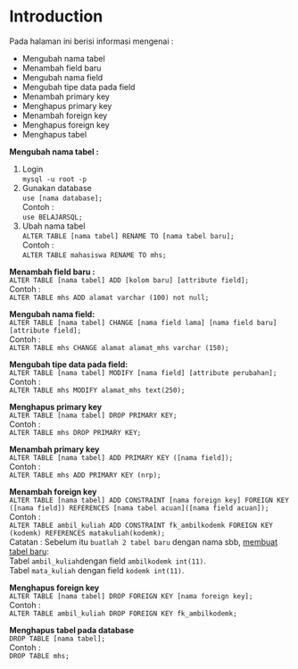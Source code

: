 # Introduction
Pada halaman ini berisi informasi mengenai :
- Mengubah nama tabel
- Menambah field baru
- Mengubah nama field
- Mengubah tipe data pada field
- Menambah primary key
- Menghapus primary key
- Menambah foreign key
- Menghapus foreign key
- Menghapus tabel

**Mengubah nama tabel :**
1. Login\
`mysql -u root -p`
2. Gunakan database\
`use [nama database];`\
Contoh :\
`use BELAJARSQL;`
3. Ubah nama tabel\
`ALTER TABLE [nama tabel] RENAME TO [nama tabel baru];`\
Contoh :\
`ALTER TABLE mahasiswa RENAME TO mhs;`

**Menambah field baru :**\
`ALTER TABLE [nama tabel] ADD [kolom baru] [attribute field];`\
Contoh :\
`ALTER TABLE mhs ADD alamat varchar (100) not null;`

**Mengubah nama field:**\
`ALTER TABLE [nama tabel] CHANGE [nama field lama] [nama field baru] [attribute field];`\
Contoh :\
`ALTER TABLE mhs CHANGE alamat alamat_mhs varchar (150);`

**Mengubah tipe data pada field:**\
`ALTER TABLE [nama tabel] MODIFY [nama field] [attribute perubahan];`\
Contoh :\
`ALTER TABLE mhs MODIFY alamat_mhs text(250);`

**Menghapus primary key**\
`ALTER TABLE [nama tabel] DROP PRIMARY KEY;`\
Contoh :\
`ALTER TABLE mhs DROP PRIMARY KEY;`

**Menambah primary key**\
`ALTER TABLE [nama tabel] ADD PRIMARY KEY ([nama field]);`\
Contoh :\
`ALTER TABLE mhs ADD PRIMARY KEY (nrp);`

**Menambah foreign key**\
`ALTER TABLE [nama tabel] ADD CONSTRAINT [nama foreign key] FOREIGN KEY ([nama field]) REFERENCES [nama tabel acuan]([nama field acuan]);`\
Contoh :\
`ALTER TABLE ambil_kuliah ADD CONSTRAINT fk_ambilkodemk FOREIGN KEY (kodemk) REFERENCES matakuliah(kodemk);`\
Catatan : Sebelum itu `buatlah 2 tabel baru` dengan nama sbb, [membuat tabel baru](https://github.com/helmyandria/Database-Mysql/blob/master/Data%20Definition%20Language%201.md):\
Tabel `ambil_kuliah`dengan field `ambilkodemk int(11)`.\
Tabel `mata_kuliah` dengan field `kodemk int(11)`.

**Menghapus foreign key**\
`ALTER TABLE [nama tabel] DROP FOREIGN KEY [nama foreign key];`\
Contoh :\
`ALTER TABLE ambil_kuliah DROP FOREIGN KEY fk_ambilkodemk;`

**Menghapus tabel pada database**\
`DROP TABLE [nama tabel];`\
Contoh :\
`DROP TABLE mhs;`
